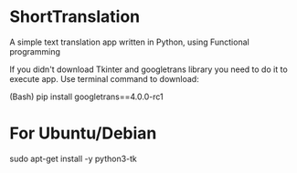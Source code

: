 # ShortTranslation
A simple text translation app written in Python, using Functional programming

If you didn't download Tkinter and googletrans library you need to do it to execute app.
Use terminal command to download:

(Bash)
pip install googletrans==4.0.0-rc1

# For Ubuntu/Debian
sudo apt-get install -y python3-tk

